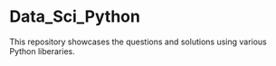 # Data_Sci_Python
This repository showcases the questions and solutions using various Python liberaries.
